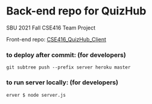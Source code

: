 # Back-end repo for QuizHub
SBU 2021 Fall CSE416 Team Project

Front-end repo: [CSE416_QuizHub_Client](https://github.com/kellypeng44/CSE416_QuizHub_Client)

### to deploy after commit: (for developers)
`git subtree push --prefix server heroku master`

### to run server locally: (for developers)
`erver $ node server.js`
